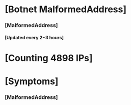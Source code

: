 # [Botnet MalformedAddress]
### [MalformedAddress]
#### [Updated every 2~3 hours]

# [Counting 4898 IPs]

# [Symptoms] 
###   [MalformedAddress]
